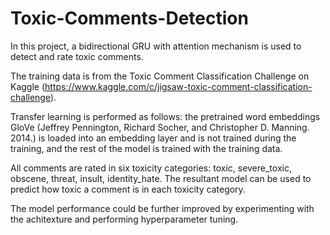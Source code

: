 # Toxic-Comments-Detection
In this project, a bidirectional GRU with attention mechanism is used to detect and rate toxic comments.

The training data is from the Toxic Comment Classification Challenge on Kaggle (https://www.kaggle.com/c/jigsaw-toxic-comment-classification-challenge).

Transfer learning is performed as follows: the pretrained word embeddings GloVe (Jeffrey Pennington, Richard Socher, and Christopher D. Manning. 2014.) is loaded into an embedding layer and is not trained during the training, and the rest of the model is trained with the training data.

All comments are rated in six toxicity categories: toxic, severe_toxic, obscene, threat, insult, identity_hate. The resultant model can be used to predict how toxic a comment is in each toxicity category. 

The model performance could be further improved by experimenting with the achitexture and performing hyperparameter tuning.
